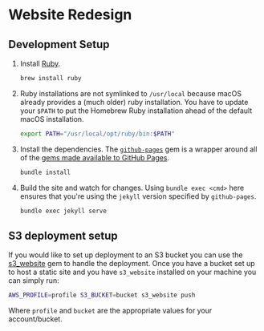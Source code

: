 # Website Redesign

## Development Setup

1. Install [Ruby][ruby].

    ```bash
    brew install ruby
    ```

2. Ruby installations are not symlinked to `/usr/local` because macOS already provides a (much older) ruby installation. You have to update your `$PATH` to put the Homebrew Ruby installation ahead of the default macOS installation.

    ```bash
    export PATH="/usr/local/opt/ruby/bin:$PATH"
    ```

3. Install the dependencies. The [`github-pages`][ghp] gem is a wrapper around all of the [gems made available to GitHub Pages][ghp-gems].

    ```bash
    bundle install
    ```

4. Build the site and watch for changes. Using `bundle exec <cmd>` here ensures that you're using the `jekyll` version specified by `github-pages`.

    ```bash
    bundle exec jekyll serve
    ```

[ruby]: https://www.ruby-lang.org/en/
[ghp]: https://rubygems.org/gems/github-pages
[ghp-gems]: https://pages.github.com/versions/

## S3 deployment setup

If you would like to set up deployment to an S3 bucket you can use the [s3_website](https://github.com/laurilehmijoki/s3_website) gem to handle the deployment. Once you have a bucket set up to host a static site and you have `s3_website` installed on your machine you can simply run:

```bash
AWS_PROFILE=profile S3_BUCKET=bucket s3_website push
```

Where `profile` and `bucket` are the appropriate values for your account/bucket.
